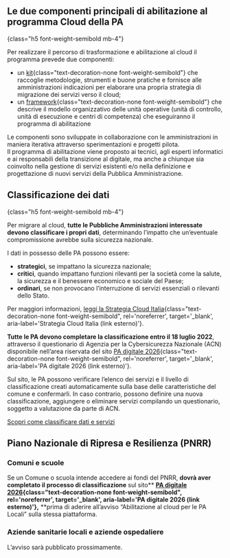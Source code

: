 ## Le due componenti principali di abilitazione al programma Cloud della PA
{class="h5 font-weight-semibold mb-4"}

Per realizzare il percorso di trasformazione e abilitazione al cloud il programma prevede due componenti:
- un [kit](#kit){class="text-decoration-none font-weight-semibold"} che raccoglie metodologie, strumenti e buone pratiche e fornisce alle amministrazioni indicazioni per elaborare una propria strategia di migrazione dei servizi verso il cloud;
- un [framework](#framework){class="text-decoration-none font-weight-semibold"} che descrive il modello organizzativo delle unità operative (unità di controllo, unità di esecuzione e centri di competenza) che eseguiranno il programma di abilitazione

Le componenti sono sviluppate in collaborazione con le amministrazioni in maniera iterativa attraverso sperimentazioni e progetti pilota.\
Il programma di abilitazione viene proposto ai tecnici, agli esperti informatici e ai responsabili della transizione al digitale,
ma anche a chiunque sia coinvolto nella gestione di servizi esistenti e/o nella definizione e progettazione di nuovi servizi della Pubblica Amministrazione.

## Classificazione dei dati
{class="h5 font-weight-semibold mb-4"}

Per migrare al cloud, **tutte le Pubbliche Amministrazioni interessate devono classificare i propri dati**, determinando l’impatto che un’eventuale compromissione avrebbe sulla sicurezza nazionale.
    
I dati in possesso delle PA possono essere:
* **strategici**, se impattano la sicurezza nazionale;
* **critici**, quando impattano funzioni rilevanti per la società come la salute, la sicurezza e il benessere economico e sociale del Paese;
* **ordinari**, se non provocano l’interruzione di servizi essenziali o rilevanti dello Stato.

Per maggiori informazioni, [leggi la Strategia Cloud Italia](https://docs.italia.it/italia/cloud-italia/strategia-cloud-italia-docs/it/stabile/4_la_strategia_cloud_per_la_pubblica_amministrazione.html#la-classificazione-dei-dati-e-dei-servizi){class="text-decoration-none font-weight-semibold", rel='noreferrer', target='\_blank', aria-label='Strategia Cloud Italia (link esterno)'}.


**Tutte le PA devono completare la classificazione entro il 18 luglio 2022**, attraverso il questionario di Agenzia per la Cybersicurezza Nazionale (ACN) disponibile nell’area riservata del sito [PA digitale 2026](https://padigitale2026.gov.it){class="text-decoration-none font-weight-semibold", rel='noreferrer', target='\_blank', aria-label='PA digitale 2026 (link esterno)'}.

Sul sito, le PA possono verificare l’elenco dei servizi e il livello di classificazione creati automaticamente sulla base delle caratteristiche del comune e confermarli. In caso contrario, possono definire una nuova classificazione, aggiungere o eliminare servizi compilando un questionario, soggetto a valutazione da parte di ACN.

<div class="col-12 text-center mt-3 mb-5">
<a href="https://padigitale2026.gov.it/come-partecipare/classifica-pa/)" class="btn btn-primary">Scopri come classificare dati e servizi</a>
</div>

## Piano Nazionale di Ripresa e Resilienza (PNRR)

### Comuni e scuole

Se un Comune o scuola intende accedere ai fondi del PNRR, **dovrà aver completato il processo di classificazione** sul sito** **[PA digitale 2026](https://padigitale2026.gov.it){class="text-decoration-none font-weight-semibold", rel='noreferrer', target='\_blank', aria-label='PA digitale 2026 (link esterno)'},** **prima di aderire all’avviso “Abilitazione al cloud per le PA Locali” sulla stessa piattaforma.

### Aziende sanitarie locali e aziende ospedaliere
L’avviso sarà pubblicato prossimamente.
